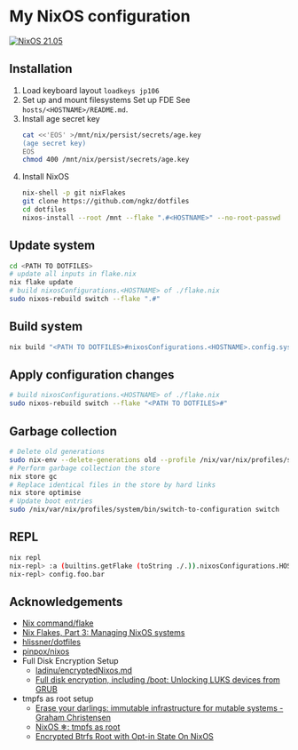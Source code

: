 # My NixOS configuration
[![NixOS 21.05](https://img.shields.io/badge/NixOS-v21.05-blue.svg?style=flat-square&logo=NixOS&logoColor=white)](https://nixos.org)

## Installation
1. Load keyboard layout
   `loadkeys jp106`
2. Set up and mount filesystems
   Set up FDE
   See `hosts/<HOSTNAME>/README.md`.
3. Install age secret key
   ```sh
   cat <<'EOS' >/mnt/nix/persist/secrets/age.key
   (age secret key)
   EOS
   chmod 400 /mnt/nix/persist/secrets/age.key
   ```
3. Install NixOS
   ```sh
   nix-shell -p git nixFlakes
   git clone https://github.com/ngkz/dotfiles
   cd dotfiles
   nixos-install --root /mnt --flake ".#<HOSTNAME>" --no-root-passwd
   ```

## Update system
```sh
cd <PATH TO DOTFILES>
# update all inputs in flake.nix
nix flake update
# build nixosConfigurations.<HOSTNAME> of ./flake.nix
sudo nixos-rebuild switch --flake ".#"
```

## Build system
```sh
nix build "<PATH TO DOTFILES>#nixosConfigurations.<HOSTNAME>.config.system.build.toplevel" [--rebuild]
```

## Apply configuration changes
```sh
# build nixosConfigurations.<HOSTNAME> of ./flake.nix
sudo nixos-rebuild switch --flake "<PATH TO DOTFILES>#"
```

## Garbage collection
```sh
# Delete old generations
sudo nix-env --delete-generations old --profile /nix/var/nix/profiles/system
# Perform garbage collection the store
nix store gc
# Replace identical files in the store by hard links
nix store optimise
# Update boot entries
sudo /nix/var/nix/profiles/system/bin/switch-to-configuration switch
```

## REPL
```sh
nix repl
nix-repl> :a (builtins.getFlake (toString ./.)).nixosConfigurations.HOSTNAME
nix-repl> config.foo.bar
```

## Acknowledgements
- [Nix command/flake](https://nixos.wiki/wiki/Nix_command/flake)
- [Nix Flakes, Part 3: Managing NixOS systems](https://www.tweag.io/blog/2020-07-31-nixos-flakes/)
- [hlissner/dotfiles](https://github.com/hlissner/dotfiles)
- [pinpox/nixos](https://github.com/pinpox/nixos)
- Full Disk Encryption Setup
   - [ladinu/encryptedNixos.md](https://gist.github.com/ladinu/bfebdd90a5afd45dec811296016b2a3f)
   - [Full disk encryption, including /boot: Unlocking LUKS devices from GRUB](https://cryptsetup-team.pages.debian.net/cryptsetup/encrypted-boot.html)
- tmpfs as root setup
   - [Erase your darlings: immutable infrastructure for mutable systems - Graham Christensen](https://grahamc.com/blog/erase-your-darlings)
   - [NixOS ❄: tmpfs as root](https://elis.nu/blog/2020/05/nixos-tmpfs-as-root/)
   - [Encrypted Btrfs Root with Opt-in State On NixOS](https://mt-caret.github.io/blog/posts/2020-06-29-optin-state.html)
